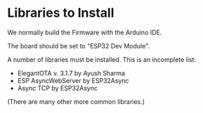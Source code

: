 # Libraries to Install

We normally build the Firmware with the Arduino IDE.

The board should be set to "ESP32 Dev Module".

A number of libraries must be installed.  This is an incomplete list:
* ElegantOTA v. 3.1.7 by Ayush Sharma
* ESP AsyncWebServer by ESP32Async
* Async TCP by ESP32Async

(There are many other more common libraries.)
